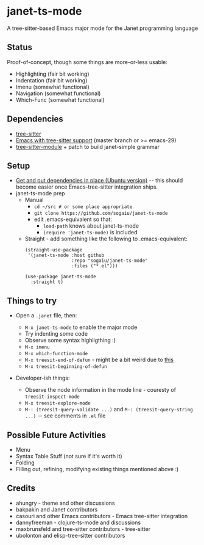 # janet-ts-mode

A tree-sitter-based Emacs major mode for the Janet programming language

## Status

Proof-of-concept, though some things are more-or-less usable:

* Highlighting (fair bit working)
* Indentation (fair bit working)
* Imenu (somewhat functional)
* Navigation (somewhat functional)
* Which-Func (somewhat functional)

## Dependencies

* [tree-sitter](https://github.com/tree-sitter/tree-sitter)
* [Emacs with tree-sitter support](https://github.com/emacs-mirror/emacs) (master branch or >= emacs-29)
* [tree-sitter-module](https://github.com/casouri/tree-sitter-module) + patch to build janet-simple grammar

## Setup

* [Get and put dependencies in place (Ubuntu version)](https://gist.github.com/sogaiu/a13512e146e8f5c0e94d1804838558ee) -- this should become easier once Emacs-tree-sitter integration ships.
* janet-ts-mode prep
    * Manual
        * `cd ~/src # or some place appropriate`
        * `git clone https://github.com/sogaiu/janet-ts-mode`
        * edit .emacs-equivalent so that:
            * `load-path` knows about janet-ts-mode
            * `(require 'janet-ts-mode)` is included
    * Straight - add something like the following to .emacs-equivalent:
        ```
        (straight-use-package
         '(janet-ts-mode :host github
                         :repo "sogaiu/janet-ts-mode"
                         :files ("*.el")))

        (use-package janet-ts-mode
          :straight t)
        ```

## Things to try

* Open a `.janet` file, then:
  * `M-x janet-ts-mode` to enable the major mode
  * Try indenting some code
  * Observe some syntax highligthing :)
  * `M-x imenu`
  * `M-x which-function-mode`
  * `M-x treesit-end-of-defun` - might be a bit weird due to [this](https://github.com/tree-sitter/tree-sitter-bash/issues/139)
  * `M-x treesit-beginning-of-defun`

* Developer-ish things:
  * Observe the node information in the mode line - couresty of `treesit-inspect-mode`
  * `M-x treesit-explore-mode`
  * `M-: (treesit-query-validate ...)` and `M-: (treesit-query-string ...)` -- see comments in `.el` file

## Possible Future Activities

* Menu
* Syntax Table Stuff (not sure if it's worth it)
* Folding
* Filling out, refining, modifying existing things mentioned above :)

## Credits

* ahungry - theme and other discussions
* bakpakin and Janet contributors
* casouri and other Emacs contributors - Emacs tree-sitter integration
* dannyfreeman - clojure-ts-mode and discussions
* maxbrunsfeld and tree-sitter contributors - tree-sitter
* ubolonton and elisp-tree-sitter contributors
